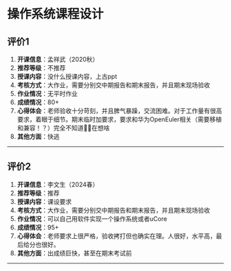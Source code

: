 # 操作系统课程设计

## 评价1

1. **开课信息**：孟祥武（2020秋）
2. **推荐等级**：不推荐
3. **授课内容**：没什么授课内容，上古ppt
4. **考核方式**：大作业，需要分别交中期报告和期末报告，并且期末现场验收
5. **作业情况**：无平时作业
6. **成绩情况**：80+
7. **心得体会**：老师验收十分苛刻，并且脾气暴躁，交流困难。对于工作量有很高要求，着眼于细节。期末临时加要求，要求和华为OpenEuler相关（需要移植和兼容！？）完全不知道🤷‍♂️在想啥
8. **其他方面**：快逃

---

## 评价2

1. **开课信息**：李文生（2024春）
2. **推荐等级**：推荐
3. **授课内容**：课设要求
4. **考核方式**：大作业，需要分别交中期报告和期末报告，并且期末现场验收
5. **作业情况**：可以自己用软件实现一个操作系统或者uCore
6. **成绩情况**：95+
7. **心得体会**：老师要求上很严格，验收拷打但也确实在理。人很好，水平高，最后给分也很好。
8. **其他方面**：出成绩巨快，甚至在期末考试前

---
